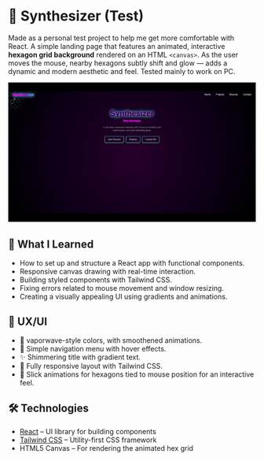 # 🤖 Synthesizer (Test)

Made as a personal test project to help me get more comfortable with React. A simple landing page that features an animated, interactive **hexagon grid background** rendered on an HTML `<canvas>`. As the user moves the mouse, nearby hexagons subtly shift and glow — adds a dynamic and modern aesthetic and feel. 
Tested mainly to work on PC.

![preview](hexgrid.gif)

## 🧠 What I Learned

- How to set up and structure a React app with functional components.
- Responsive canvas drawing with real-time interaction.
- Building styled components with Tailwind CSS.
- Fixing errors related to mouse movement and window resizing.
- Creating a visually appealing UI using gradients and animations.

## 🚀 UX/UI

- 📼 vaporwave-style colors, with smoothened animations.
- 🧭 Simple navigation menu with hover effects.
- ✨ Shimmering title with gradient text.
- 📱 Fully responsive layout with Tailwind CSS.
- 🎯 Slick animations for hexagons tied to mouse position for an interactive feel.

## 🛠️ Technologies

- [React](https://reactjs.org/) – UI library for building components
- [Tailwind CSS](https://tailwindcss.com/) – Utility-first CSS framework
- HTML5 Canvas – For rendering the animated hex grid
